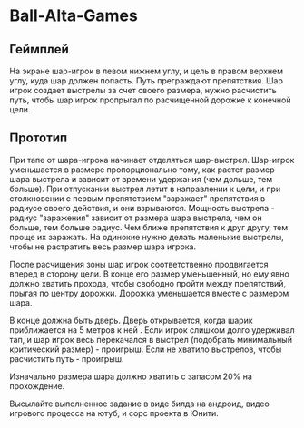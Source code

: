# Ball-Alta-Games

## Геймплей
На экране шар-игрок в левом нижнем углу, и цель в правом верхнем углу, куда шар должен попасть. Путь преграждают препятствия. Шар игрок создает выстрелы за счет своего размера, нужно расчистить путь, чтобы шар игрок пропрыгал по расчищенной дорожке к конечной цели.

## Прототип
При тапе от шара-игрока начинает отделяться шар-выстрел. Шар-игрок уменьшается в размере пропорционально тому, как растет размер шара выстрела и зависит от времени удержания (чем дольше, тем больше). При отпускании выстрел летит в направлении к цели, и при столкновении с первым препятствием "заражает" препятствия в радиусе своего действия, и они взрываются. 
Мощность выстрела - радиус "заражения" зависит от размера шара выстрела, чем он больше, тем больше радиус. Чем ближе препятствия к друг другу, тем проще их заражать. На одинокие нужно делать маленькие выстрелы, чтобы не растратить весь размер шара игрока. 

После расчищения зоны шар игрок соответственно продвигается вперед в сторону цели. В конце его размер уменьшенный, но ему явно должно хватить прохода, чтобы свободно пройти между препятствий, прыгая по центру дорожки. Дорожка уменьшается вместе с размером шара.

В конце должна быть дверь. Дверь открывается, когда шарик приближается на 5 метров к ней
.
Если игрок слишком долго удерживал тап, и шар игрок весь перекачался в выстрел (подобрать минимальный критический размер) - проигрыш. Если не хватило выстрелов, чтобы расчистить путь - проигрыш. 

Изначально размера шара должно хватить с запасом 20% на прохождение. 

Высылайте выполненное задание в виде билда на андроид, видео игрового процесса на ютуб, и сорс проекта в Юнити.


